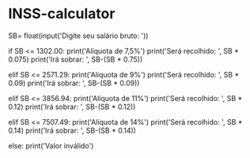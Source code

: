 # INSS-calculator

SB= float(input('Digite seu salário bruto: '))

if SB <= 1302.00:
    print('Alíquota de 7,5%')
    print('Será recolhido: ', SB * 0.075)
    print('Irá sobrar: ', SB-(SB * 0.75))

elif SB <= 2571.29:
    print('Alíquota de 9%')
    print('Será recolhido: ', SB * 0.09)
    print('Irá sobrar: ', SB-(SB * 0.09))

elif SB <= 3856.94:
    print('Alíquota de 11%')
    print('Será recolhido: ', SB * 0.12)
    print('Irá sobrar: ', SB-(SB * 0.12))

elif SB <= 7507.49:
    print('Alíquota de 14%')
    print('Será recolhido: ', SB * 0.14)
    print('Irá sobrar: ', SB-(SB * 0.14))

else:
    print('Valor inválido')
    
